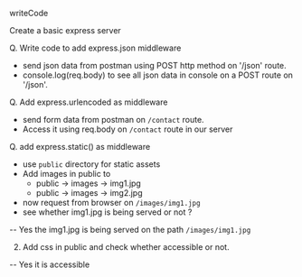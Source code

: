writeCode

Create a basic express server

Q. Write code to add express.json middleware

- send json data from postman using POST http method on '/json' route.
- console.log(req.body) to see all json data in console on a POST route on '/json'.

Q. Add express.urlencoded as middleware

- send form data from postman on `/contact` route.
- Access it using req.body on `/contact` route in our server

Q. add express.static() as middleware

- use `public` directory for static assets
- Add images in public to
  - public -> images -> img1.jpg
  - public -> images -> img2.jpg
- now request from browser on `/images/img1.jpg`
- see whether img1.jpg is being served or not ?

-- Yes the img1.jpg is being served on the path `/images/img1.jpg`

2. Add css in public and check whether accessible or not.

-- Yes it is accessible
